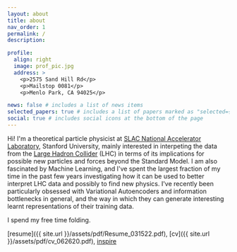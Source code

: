 ```yaml
---
layout: about
title: about
nav_order: 1
permalink: /
description:

profile:
  align: right
  image: prof_pic.jpg
  address: >
    <p>2575 Sand Hill Rd</p>
    <p>Mailstop 0081</p>
    <p>Menlo Park, CA 94025</p>

news: false # includes a list of news items
selected_papers: true # includes a list of papers marked as "selected={true}"
social: true # includes social icons at the bottom of the page
---
```


Hi! I'm a theoretical particle physicist at [SLAC National Accelerator Laboratory](https://www6.slac.stanford.edu/), Stanford University, mainly interested in interpeting the data from the [Large Hadron Collider](https://home.cern/science/accelerators/large-hadron-collider) (LHC) in terms of its implications for possible new particles and forces beyond the Standard Model. I am also fascinated by Machine Learning, and I've spent the largest fraction of my time in the past few years investigating how it can be used to better interpret LHC data and possibly to find new physics. I've recently been particularly obsessed with Variational Autoencoders and information bottlenecks in general, and the way in which they can generate interesting learnt representations of their training data.

I spend my free time folding.

[resume]({{ site.url }}/assets/pdf/Resume_031522.pdf), [cv]({{ site.url }}/assets/pdf/cv_062620.pdf), [inspire](https://inspirehep.net/authors/1091295)
